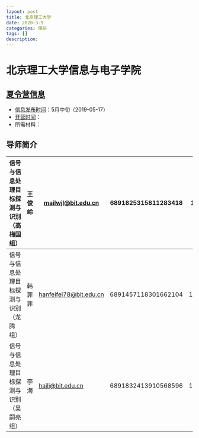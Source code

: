 ```yaml
---
layout: post
title: 北京理工大学
date: 2020-3-9
categories: 保研
tags: []
description: 
---
```


# 北京理工大学信息与电子学院

## [夏令营信息](http://grd.bit.edu.cn/tzgg1/148682.htm)

- [信息发布时间](http://grd.bit.edu.cn/tzgg1/148682.htm)：5月中旬（2019-05-17）
- [开营时间](https://www.thea.cn/xkyfd_zx_1702585-1.htm)：
- 所需材料：

## 导师简介

| 信号与信息处理目标探测与识别（高梅国组） | 王俊岭 | mailwjl@bit.edu.cn     | 6891825315811283418 | 10#807  |
| ---------------------------------------- | ------ | ---------------------- | ------------------- | ------- |
| 信号与信息处理目标探测与识别（龙腾组）   | 韩菲菲 | hanfeifei78@bit.edu.cn | 6891457118301662104 | 10#1010 |
| 信号与信息处理目标探测与识别（吴嗣亮组） | 李海   | haili@bit.edu.cn       | 6891832413910568596 | 10#413  |

